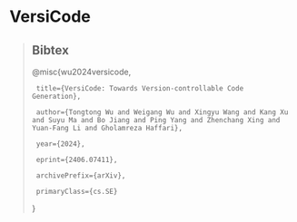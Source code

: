 # VersiCode


> ## Bibtex
> 
> @misc{wu2024versicode,
>
>      title={VersiCode: Towards Version-controllable Code Generation}, 
>    
>      author={Tongtong Wu and Weigang Wu and Xingyu Wang and Kang Xu and Suyu Ma and Bo Jiang and Ping Yang and Zhenchang Xing and Yuan-Fang Li and Gholamreza Haffari},
>
>      year={2024},
>
>      eprint={2406.07411},
>
>      archivePrefix={arXiv},
>
>      primaryClass={cs.SE}
>
>}
